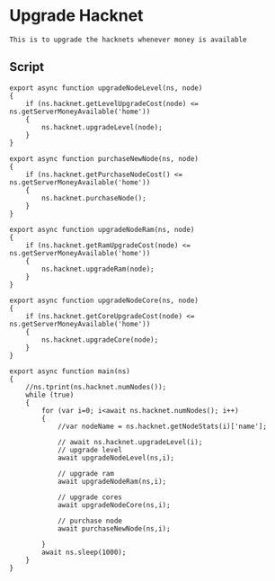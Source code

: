 # Upgrade Hacknet

    This is to upgrade the hacknets whenever money is available
    
## Script

    export async function upgradeNodeLevel(ns, node)
    {
        if (ns.hacknet.getLevelUpgradeCost(node) <= ns.getServerMoneyAvailable('home'))
        {
            ns.hacknet.upgradeLevel(node);
        }
    }

    export async function purchaseNewNode(ns, node)
    {
        if (ns.hacknet.getPurchaseNodeCost() <= ns.getServerMoneyAvailable('home'))
        {
            ns.hacknet.purchaseNode();
        }
    }

    export async function upgradeNodeRam(ns, node)
    {
        if (ns.hacknet.getRamUpgradeCost(node) <= ns.getServerMoneyAvailable('home'))
        {
            ns.hacknet.upgradeRam(node);
        }
    }

    export async function upgradeNodeCore(ns, node)
    {
        if (ns.hacknet.getCoreUpgradeCost(node) <= ns.getServerMoneyAvailable('home'))
        {
            ns.hacknet.upgradeCore(node);
        }
    }

    export async function main(ns) 
    {
        //ns.tprint(ns.hacknet.numNodes());
        while (true)
        {
            for (var i=0; i<await ns.hacknet.numNodes(); i++)
            {
                //var nodeName = ns.hacknet.getNodeStats(i)['name'];

                // await ns.hacknet.upgradeLevel(i);
                // upgrade level
                await upgradeNodeLevel(ns,i);

                // upgrade ram
                await upgradeNodeRam(ns,i);

                // upgrade cores
                await upgradeNodeCore(ns,i);

                // purchase node
                await purchaseNewNode(ns,i);

            }
            await ns.sleep(1000);
        }
    }